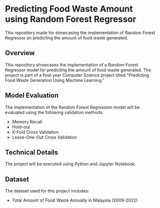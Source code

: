 # Predicting Food Waste Amount using Random Forest Regressor
This repository made for showcasing the implementation of Random Forest Regressor on predicting the amount of food waste generated. 

## Overview
This repository showcases the implementation of a Random Forest Regressor model for predicting the amount of food waste generated. The project is part of a final year Computer Science project titled "Predicting Food Waste Generation Using Machine Learning."

## Model Evaluation
The implementation of the Random Forest Regression model will be evaluated using the following validation methods:

- Memory Recall
- Hold-out
- K-Fold Cross Validation
- Leave-One-Out Cross Validation

## Technical Details
The project will be executed using Python and Jupyter Notebook.

## Dataset
The dataset used for this project includes:

- Total Amount of Food Waste Annually in Malaysia (2009-2022)